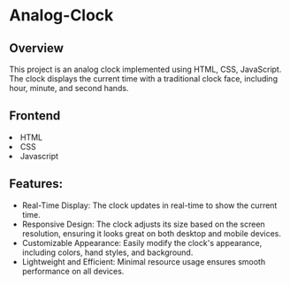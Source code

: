 # Analog-Clock 
<h2>Overview</h2>
<p>This project is an analog clock implemented using HTML, CSS, JavaScript. The clock displays the current time with a traditional clock face, including hour, minute, and second hands.</p>
<h2>Frontend</h2>
<li>HTML</li>
<li>CSS</li>
<li>Javascript</li>
<h2>Features:</h2> 
<ul>
  <li>Real-Time Display: The clock updates in real-time to show the current time.</li>
  <li>Responsive Design: The clock adjusts its size based on the screen resolution, ensuring it looks great on both desktop and mobile devices.</li>
  <li>Customizable Appearance: Easily modify the clock's appearance, including colors, hand styles, and background.</li>
  <li>Lightweight and Efficient: Minimal resource usage ensures smooth performance on all devices.</li>
</ul>

